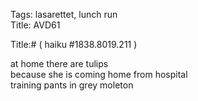 Tags: lasarettet, lunch run  
Title: AVD61  
  
Title:# ( haiku #1838.8019.211 )  
  
at home there are tulips  
because she is coming home from hospital  
training pants in grey moleton  
